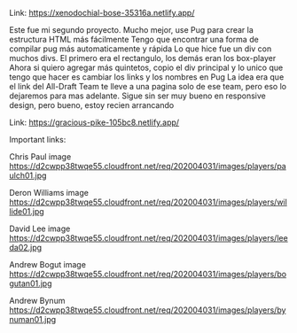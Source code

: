  Link: https://xenodochial-bose-35316a.netlify.app/

Este fue mi segundo proyecto. 
Mucho mejor, use Pug para crear la estructura HTML más fácilmente
Tengo que encontrar una forma de compilar pug más automaticamente y rápida
Lo que hice fue un div con muchos divs. El primero era el rectangulo, los demás eran los box-player
Ahora si quiero agregar más quintetos, copio el div principal y lo unico que tengo que hacer es cambiar los links y los nombres en Pug
La idea era que el link del All-Draft Team te lleve a una pagina solo de ese team, pero eso lo dejaremos para mas adelante. 
Sigue sin ser muy bueno en responsive design, pero bueno, estoy recien arrancando

Link: https://gracious-pike-105bc8.netlify.app/

Important links:

Chris Paul image
https://d2cwpp38twqe55.cloudfront.net/req/202004031/images/players/paulch01.jpg

Deron Williams image
https://d2cwpp38twqe55.cloudfront.net/req/202004031/images/players/willide01.jpg

David Lee image
https://d2cwpp38twqe55.cloudfront.net/req/202004031/images/players/leeda02.jpg

Andrew Bogut image
https://d2cwpp38twqe55.cloudfront.net/req/202004031/images/players/bogutan01.jpg

Andrew Bynum
https://d2cwpp38twqe55.cloudfront.net/req/202004031/images/players/bynuman01.jpg

